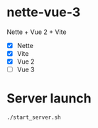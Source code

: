 # nette-vue-3
Nette + Vue 2 + Vite

- [x] Nette
- [x] Vite
- [x] Vue 2
- [ ] Vue 3

# Server launch
```
./start_server.sh
```